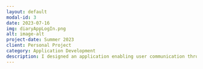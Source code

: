 ```yaml
---
layout: default
modal-id: 3
date: 2023-07-16
img: diaryAppLogIn.png
alt: image-alt
project-date: Summer 2023
client: Personal Project
category: Application Development
description: I designed an application enabling user communication through postcards and diary sharing, utilizing Google Firebase Cloud API and Expo. Key features encompassed customizable backgrounds, attaching photos, search bars, friend requests, privacy settings, and universal post visibility [Developed using React Native]. Application deisgn, front-end, and back-end were done by Burt Kim.
---
```

